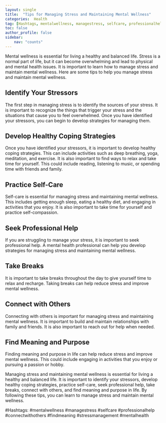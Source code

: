 ```yaml
---
layout: single
title:  "Tips for Managing Stress and Maintaining Mental Wellness"
categories:  Health
tag: [Hashtags, mentalwellness, managestress, selfcare, professionalhelp, connectwithothers, findmeaning, stressmanagement, mentalhealth, ]
toc: false
author_profile: false
sidebar:
    nav: "counts"
---
```

    
Mental wellness is essential for living a healthy and balanced life. Stress is a normal part of life, but it can become overwhelming and lead to physical and mental health issues. It is important to learn how to manage stress and maintain mental wellness. Here are some tips to help you manage stress and maintain mental wellness.

## Identify Your Stressors

The first step in managing stress is to identify the sources of your stress. It is important to recognize the things that trigger your stress and the situations that cause you to feel overwhelmed. Once you have identified your stressors, you can begin to develop strategies for managing them.

## Develop Healthy Coping Strategies

Once you have identified your stressors, it is important to develop healthy coping strategies. This can include activities such as deep breathing, yoga, meditation, and exercise. It is also important to find ways to relax and take time for yourself. This could include reading, listening to music, or spending time with friends and family.

## Practice Self-Care

Self-care is essential for managing stress and maintaining mental wellness. This includes getting enough sleep, eating a healthy diet, and engaging in activities that you enjoy. It is also important to take time for yourself and practice self-compassion.

## Seek Professional Help

If you are struggling to manage your stress, it is important to seek professional help. A mental health professional can help you develop strategies for managing stress and maintaining mental wellness.

## Take Breaks

It is important to take breaks throughout the day to give yourself time to relax and recharge. Taking breaks can help reduce stress and improve mental wellness.

## Connect with Others

Connecting with others is important for managing stress and maintaining mental wellness. It is important to build and maintain relationships with family and friends. It is also important to reach out for help when needed.

## Find Meaning and Purpose

Finding meaning and purpose in life can help reduce stress and improve mental wellness. This could include engaging in activities that you enjoy or pursuing a passion or hobby.

Managing stress and maintaining mental wellness is essential for living a healthy and balanced life. It is important to identify your stressors, develop healthy coping strategies, practice self-care, seek professional help, take breaks, connect with others, and find meaning and purpose in life. By following these tips, you can learn to manage stress and maintain mental wellness.

#Hashtags:
#mentalwellness #managestress #selfcare #professionalhelp #connectwithothers #findmeaning #stressmanagement #mentalhealth